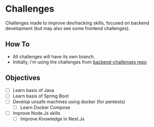 # Challenges

Challenges made to improve dev/hacking skills, focused on backend development (but may also see some frontend challenges).

## How To

- All challenges will have its own branch.
- Initially, i'm using the challenges from [backend-challenges repo](https://github.com/CollabCodeTech/backend-challenges)

## Objectives

- [ ] Learn basis of Java
- [ ] Learn basis of Spring Boot
- [ ] Develop unsafe machines using docker (for pentests)
  - [ ] Learn Docker Compose
- [ ] Improve Node.Js skills
  - [ ] Improve Knowledge in Nest.Js
